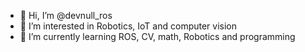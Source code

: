- 👋 Hi, I’m @devnull_ros
- 👀 I’m interested in Robotics, IoT and computer vision
- 🌱 I’m currently learning ROS, CV, math, Robotics and programming

<!---
dev0ros/dev0ros is a ✨ special ✨ repository because its `README.md` (this file) appears on your GitHub profile.
You can click the Preview link to take a look at your changes.
--->
